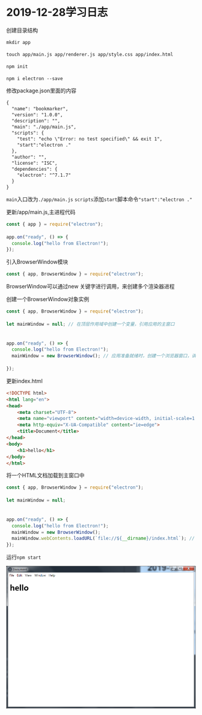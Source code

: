 # 2019-12-28学习日志

创建目录结构
```shell
mkdir app

touch app/main.js app/renderer.js app/style.css app/index.html

npm init 

npm i electron --save
```

修改package.json里面的内容

```shell
{
  "name": "bookmarker",
  "version": "1.0.0",
  "description": "",
  "main": "./app/main.js",
  "scripts": {
    "test": "echo \"Error: no test specified\" && exit 1",
    "start":"electron ."
  },
  "author": "",
  "license": "ISC",
  "dependencies": {
    "electron": "^7.1.7"
  }
}
```
`main`入口改为`./app/main.js`
`scripts`添加`start`脚本命令`"start":"electron ."`

更新/app/main.js,主进程代码

```javascript
const { app } = require("electron");

app.on("ready", () => {
  console.log("hello from Electron!");
});

```

引入BrowserWindow模块

```javascript
const { app, BrowserWindow } = require("electron");
```

BrowserWindow可以通过new 关键字进行调用，来创建多个渲染器进程

创建一个BrowserWindow对象实例

```javascript
const { app, BrowserWindow } = require("electron");

let mainWindow = null; // 在顶层作用域中创建一个变量，引用应用的主窗口


app.on("ready", () => {
  console.log("hello from Electron!");
  mainWindow = new BrowserWindow(); // 应用准备就绪时，创建一个浏览器窗口，讲它赋值给顶层作用域中定义的变量
 
});

```
更新index.html
```html
<!DOCTYPE html>
<html lang="en">
<head>
    <meta charset="UTF-8">
    <meta name="viewport" content="width=device-width, initial-scale=1.0">
    <meta http-equiv="X-UA-Compatible" content="ie=edge">
    <title>Document</title>
</head>
<body>
    <h1>hello</h1>
</body>
</html>
```
将一个HTML文档加载到主窗口中
```javascript
const { app, BrowserWindow } = require("electron");

let mainWindow = null; 


app.on("ready", () => {
  console.log("hello from Electron!");
  mainWindow = new BrowserWindow();
  mainWindow.webContents.loadURL(`file://${__dirname}/index.html`); // 让浏览器窗口加载主进程所在目录中的一个HTML文件
});
```
运行`npm start`

![运行图1](./asset/1.png)
